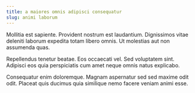```yaml
---
title: a maiores omnis adipisci consequatur
slug: animi laborum
---
```


Mollitia est sapiente. Provident nostrum est laudantium. Dignissimos vitae deleniti laborum expedita totam libero omnis. Ut molestias aut non assumenda quas.

Repellendus tenetur beatae. Eos occaecati vel. Sed voluptatem sint. Adipisci eos quia perspiciatis cum amet neque omnis natus explicabo.

Consequatur enim doloremque. Magnam aspernatur sed sed maxime odit odit. Placeat quis ducimus quia similique nemo facere veniam animi esse.
